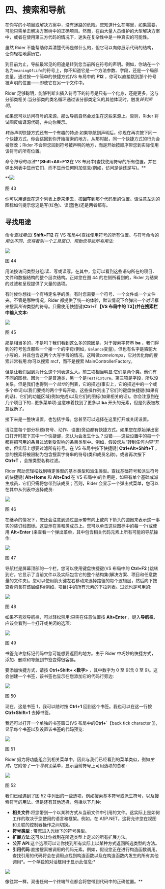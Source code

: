# 四、搜索和导航

在你写的小项目或解决方案中，没有迷路的危险。您知道什么在哪里，如果需要，可能只需单击解决方案树中的正确项目。然而，在由大量人员维护的大型解决方案中，或者在使用第三方代码的情况下，迷失在复杂性中是一种真实的可能性。

虽然 Rider 不能帮助你弄清楚代码是做什么的，但它可以向你展示代码的结构，让你轻松地遍历它。

到目前为止，导航最常见的用途是转到您当前所在符号的声明。例如，你站在一个名为`meaningOfLife`的符号上，你不知道它是一个方法参数、字段，还是一个局部变量。通过按一个简单的快捷方式(VS 布局中的 **F12** ，你可以直接跳到那个符号被声明的位置——即使它在另一个文件中。

Rider 足够聪明，能够判断出插入符号下的符号是只有一个化身，还是更多。这与分部类相关:当分部类的类名循环通过该分部类定义的其他体现时，触发*转到声明*。

如果您可以访问符号的来源，那么导航自然会发生在这些来源上。否则，Rider 将试图反编译源代码，并向你展示。

*转到声明*快捷方式还有一个有趣的特点:如果导航到声明后，你现在再次按下同一个快捷方式，你会跳回到你开始搜索的地方，从那时起，同一个快捷方式的行为会被修改；Rider 不会带您回到符号被声明的地方，而是开始按顺序带您到实际使用该符号的所有位置。

命令*符号的用法***(**Shift+Alt+F12**在 VS 布局中)查找使用符号的所有位置，并在弹出列表中显示它们，而不显示任何附加信息(例如，访问是读还是写)。**

 **![](img/image046.jpg)

图 43

你可以用键盘在这个列表上走来走去，按**回车**到那个代码里的位置。请注意左边的图标如何提示您这是写(红色)、读(蓝色)还是两者都有。

## 寻找用途

命令*查找用法*( **Shift+F12** 在 VS 布局中)查找使用符号的所有位置。与符号命令的*用法不同，您将看到一个工具窗口，帮助您导航所有用法:*

![](img/image047.jpg)

图 44

用法按访问类型分组:读、写或读写。在其中，您可以看到这些语句所在的项目、文件和数据结构的整个层次结构。正如您在图 44 的左侧所看到的，Rider 为结果的过滤和呈现提供了大量的选项。

有时候你想找一个有特定名字的类。有时您需要一个符号、一个文件或一个文件夹。不管是哪种情况，Rider 都提供了统一的体验，默认情况下会弹出一个对话框来搜索*所有*类型的符号。只需使用快捷键(**Ctrl+T【VS 布局中的 T3】)并在搜索栏中输入文本:**

![](img/image048.jpg)

图 45

那是相当多的，不是吗？我们看到这么多的原因是，对于搜索字符串 **ba** ，我们得到的符号包含那些一个接一个的字母(例如，`Balance`变量)，但也有名字是骆驼大小写的，并且包含这两个大写字母的情况。这叫做*camelomps*，它对优化你的搜索非常有用:你可以搜索 mcf，而不是搜索 MainControllerFactory。

但是让我们回到为什么这个列表这么大。前三项相当明显:它们是两个类。他们有不同的图标，因为一个是普通类，另一个是`TestFixture`。第三项是字段，所以没关系。但是我们也得到一个*动作*的列表，它的描述(事实上，它的描述中的一个或多个单词)以我们要找的两个字母开始。这些操作列出了它们的键盘快捷键(如果有的话)、它们的功能区域(例如完成)以及它们的图标(如果相关的话)。你会注意到在几个项目下的…更多菜单项:这意味着找到了更多以 **ba** 开头的元素，但是列表被故意截断了。

接下来是一整块设置，也包括字母。您甚至可以选择在这里打开或关闭设置。

请注意每个部分标题(符号、动作、设置)旁边都有快捷方式。如果您在原始弹出窗口打开时按下其中一个快捷键，您认为会发生什么？没错——这些设置中的每一个都将把可用的条目过滤到受影响的条目类型中。例如，假设您从“转到任何内容”开始，但实际上想要过滤所有符号。在 VS 布局中按下快捷键( **Ctrl+Alt+Shift+T** ，您的搜索将被限制为包含搜索字符串的符号(类和成员名称)。或者再次按下 **Ctrl+T** ，会按类型名称过滤。

Rider 帮助您轻松找到特定类型的基本类型和派生类型。查找基础符号和派生符号的快捷键( **Alt+Home** 和 **Alt+End** 在 VS 布局中)的作用是，如果有单个基础或派生成员，它们只需将您带到该成员；否则，Rider 会显示一个弹出式菜单，您可以在其中从列表中选择成员:

![](img/image049.jpg)

图 46

在继承的情况下，您还会注意到通过显示带有向上或向下箭头的圆圈来表示这一事实的装订线图标。这显示在类和类成员上。您可以单击这些图标中的每一个(或使用 **Alt+Enter** )来查看一个弹出菜单，其中包含相关代码元素上所有可能的导航操作:

![](img/image050.jpg)

图 47

导航栏是屏幕顶部的一个栏，您可以使用键盘快捷键(VS 布局中的 **Ctrl+F2** )跳转到它。它显示了当前文件以及实际包含它的整个结构集(解决方案、项目和任意数量的文件夹)。您可以使用箭头键左右移动来选择路径的每个逻辑层，然后向下按查看包含在该层结构(例如，项目)中的所有元素的下拉列表。过滤也是可用的:

![](img/image051.jpg)

图 48

如果不喜欢导航栏，可以轻松禁用:只需在任意位置按 **Alt+Enter** ，键入**导航栏**，应该会看到一个打开或关闭的选项:

![](img/image052.jpg)

图 49

书签允许您标记代码中您可能想要返回的地方。由于 Rider 中巧妙的快捷方式，添加、删除和导航到书签变得很容易。

要添加快捷方式，请按 **Ctrl+Shift+ <数字>** ，其中数字为 0 至 9(含 0 至 9)。这会创建一个书签，该书签也显示在您添加它的代码行旁边:

![](img/image053.jpg)

图 50

现在，这是书签 1，我可以随时按 **Ctrl+1** 回到这个书签。我也可以在这一行按 **Ctrl+Shift+1** 去掉书签。

我还可以打开一个单独的书签窗口(VS 布局中的**Ctrl+`**【back tick character 】),显示每个书签以及设置该书签的代码预览:

![](img/image054.jpg)

图 51

Rider 努力将功能组合到相关菜单中，因此与我们已经看到的菜单类似，例如*生成*，它附带了一个*导航至*菜单，显示当前符号上可用选项的总和:

![](img/image055.jpg)

图 52

我们已经遇到了图 52 中列出的一些选项，例如搜索基本符号或派生符号，以及搜索符号的用法。但是还有其他选择，包括以下几种:

*   **相关文件**:将您带到一个以某种方式从当前文件中引用的文件。这实际上是如何工作的取决于您使用的语言和框架。例如，在 ASP.NET，这将允许您在视图和关联的控制器操作之间切换。
*   **符号类型** : 带您进入光标下的符号类型。
*   **扩展方法**:这可以让你找到在所选类型上定义的所有扩展方法。
*   **公开 API**:这个选项可以让你找到所有实际上以某种方式返回所选类型的方法。
*   **引用代码**:直接搜索被调用的代码元素。例如，假设您正在进行构造函数调用。查找引用的代码将会在调用点找到构造函数以及在构造函数内发生的所有其他调用*。一个单独的对话框用于显示此信息:*

![](img/image056.jpg)

像往常一样，双击任何一个终端节点都会将您带到代码中的正确位置。**